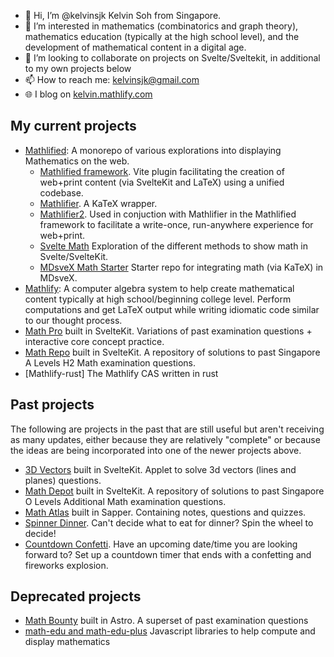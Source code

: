 - 👋 Hi, I’m @kelvinsjk Kelvin Soh from Singapore.
- 👀 I’m interested in mathematics (combinatorics and graph theory), mathematics education (typically at the high school level), and the development of mathematical content in a digital age.
- 💞️ I’m looking to collaborate on projects on Svelte/Sveltekit, in additional to my own projects below
- 📫 How to reach me: [kelvinsjk@gmail.com](mailto:kelvinsjk@gmail.com)
- 🌐 I blog on [kelvin.mathlify.com](kelvin.mathlify.com)

## My current projects

- [Mathlified](https://github.com/kelvinsjk/mathlified): A monorepo of various explorations into displaying Mathematics on the web.
  - [Mathlified framework](https://www.npmjs.com/package/vite-plugin-sveltekit-tex). Vite plugin facilitating the creation of web+print content (via SvelteKit and LaTeX) using a unified codebase.
  - [Mathlifier](https://www.npmjs.com/package/mathlifier). A KaTeX wrapper.
  - [Mathlifier2](https://www.npmjs.com/package/mathlifier2). Used in conjuction with Mathlifier in the Mathlified framework to facilitate a write-once, run-anywhere experience for web+print.
  - [Svelte Math](https://svelte-math.vercel.app/) Exploration of the different methods to show math in Svelte/SvelteKit.
  - [MDsveX Math Starter](https://mdsvex-math-starter.vercel.app/) Starter repo for integrating math (via KaTeX) in MDsveX.
- [Mathlify](https://github.com/kelvinsjk/mathlify): A computer algebra system to help create mathematical content typically at high school/beginning college level. Perform computations and get LaTeX output while writing idiomatic code similar to our thought process.
- [Math Pro](https://math-pro.vercel.app) built in SvelteKit. Variations of past examination questions + interactive core concept practice.
- [Math Repo](https://math-repo.vercel.app) built in SvelteKit. A repository of solutions to past Singapore A Levels H2 Math examination questions.
- [Mathlify-rust] The Mathlify CAS written in rust

## Past projects

The following are projects in the past that are still useful but aren't receiving as many updates, either because they are relatively "complete" or because the ideas are being incorporated into one of the newer projects above.

- [3D Vectors](https://3d-vectors.vercel.app) built in SvelteKit. Applet to solve 3d vectors (lines and planes) questions.
- [Math Depot](https://math-repo.vercel.app) built in SvelteKit. A repository of solutions to past Singapore O Levels Additional Math examination questions.
- [Math Atlas](https://math-atlas.vercel.app) built in Sapper. Containing notes, questions and quizzes.
- [Spinner Dinner](https://spinner-dinner.netlify.app/). Can't decide what to eat for dinner? Spin the wheel to decide!
- [Countdown Confetti](https://countdown-confetti.vercel.app/). Have an upcoming date/time you are looking forward to? Set up a countdown timer that ends with a confetting and fireworks explosion.

## Deprecated projects
- [Math Bounty](https://math-bounty.vercel.app) built in Astro. A superset of past examination questions
- [math-edu and math-edu-plus](https://github.com/kelvinsjk/math-edu) Javascript libraries to help compute and display mathematics

<!---
kelvinsjk/kelvinsjk is a ✨ special ✨ repository because its `README.md` (this file) appears on your GitHub profile.
You can click the Preview link to take a look at your changes.
--->
